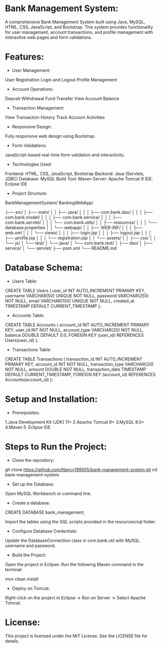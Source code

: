 # Bank Management System:

A comprehensive Bank Management System built using Java, MySQL, HTML, CSS, JavaScript, and Bootstrap.
This system provides functionality for user management, account transactions, and profile management with interactive web pages and form validations.

# Features:

* User Management: 

User Registration
Login and Logout
Profile Management

* Account Operations:

Deposit
Withdrawal
Fund Transfer
View Account Balance

* Transaction Management:

View Transaction History
Track Account Activities

* Responsive Design:
  
Fully responsive web design using Bootstrap.

* Form Validations:
  
JavaScript-based real-time form validation and interactivity.

* Technologies Used: 

Frontend: HTML, CSS, JavaScript, Bootstrap
Backend: Java (Servlets, JDBC)
Database: MySQL
Build Tool: Maven
Server: Apache Tomcat 9
IDE: Eclipse IDE

* Project Structure:

BankManagementSystem/
BankingWebApp/

├── src/
│   ├── main/
│   │   ├── java/
│   │   │   ├── com.bank.dao/
│   │   │   ├── com.bank.model/
│   │   │   ├── com.bank.service/
│   │   │   ├── com.bank.servlet/
│   │   │   └── com.bank.utils/
│   │   ├── resources/
│   │   │   └── database.properties
│   │   └── webapp/
│   │       ├── WEB-INF/
│   │       │   ├── web.xml
│   │       │   └── views/
│   │       │       ├── login.jsp
│   │       │       ├── logout.jsp
│   │       │       ├── profile.jsp
│   │       │       └── registration.jsp
│   │       └── assets/
│   │           ├── css/
│   │           └── js/
│   └── test/
│       └── java/
│           └── com.bank.test/
│               ├── dao/
│               ├── service/
│               └── servlet/
├── pom.xml
└── README.md

                         


# Database Schema: 

* Users Table:

CREATE TABLE Users (
    user_id INT AUTO_INCREMENT PRIMARY KEY,
    username VARCHAR(50) UNIQUE NOT NULL,
    password VARCHAR(255) NOT NULL,
    email VARCHAR(100) UNIQUE NOT NULL,
    created_at TIMESTAMP DEFAULT CURRENT_TIMESTAMP
);

* Accounts Table:

CREATE TABLE Accounts (
    account_id INT AUTO_INCREMENT PRIMARY KEY,
    user_id INT NOT NULL,
    account_type VARCHAR(20) NOT NULL,
    balance DOUBLE DEFAULT 0.0,
    FOREIGN KEY (user_id) REFERENCES Users(user_id)
);

* Transactions Table:

CREATE TABLE Transactions (
    transaction_id INT AUTO_INCREMENT PRIMARY KEY,
    account_id INT NOT NULL,
    transaction_type VARCHAR(20) NOT NULL,
    amount DOUBLE NOT NULL,
    transaction_date TIMESTAMP DEFAULT CURRENT_TIMESTAMP,
    FOREIGN KEY (account_id) REFERENCES Accounts(account_id)
);

# Setup and Installation: 

* Prerequisites:
  
1.Java Development Kit (JDK) 11+
2.Apache Tomcat 9+
3.MySQL 8.0+
4.Maven
5. Eclipse IDE

# Steps to Run the Project: 

* Clone the repository:

git clone https://github.com/Nancy199505/bank-management-system.git
cd bank-management-system

* Set up the Database:

Open MySQL Workbench or command line.

* Create a database:

CREATE DATABASE bank_management;

Import the tables using the SQL scripts provided in the resources/sql folder.

* Configure Database Credentials:

Update the DatabaseConnection class in com.bank.util with MySQL username and password.

* Build the Project:

Open the project in Eclipse.
Run the following Maven command in the terminal:

mvn clean install

* Deploy on Tomcat:

Right-click on the project in Eclipse → Run on Server → Select Apache Tomcat.


# License:

This project is licensed under the MIT License. See the LICENSE file for details.







